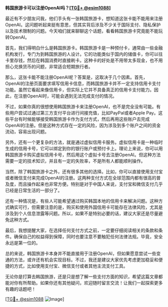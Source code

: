 **韩国旅游卡可以注册OpenAI吗？[[TG💪+ @esim1088](https://t.me/s/esim1088)]**

最近有不少朋友问我，他们手头有一张韩国旅游卡，想知道这张卡能不能用来注册OpenAI。这问题听起来挺有意思，但其实背后涉及不少关于国际支付、隐私保护以及技术限制的问题。今天咱们就来聊聊这个话题，看看韩国旅游卡究竟能不能玩转OpenAI。

首先，我们得明白什么是韩国旅游卡。韩国旅游卡是一种预付卡，通常由一些金融机构发行，专门为到韩国旅游的人设计。它的功能类似于国内的储值卡，你可以往卡里存钱，然后在韩国消费时直接刷卡。这种卡的好处是不用带太多现金，也不用担心兑换货币的问题，非常适合短期旅行者。

那么，这张卡能不能注册OpenAI呢？答案是，这取决于几个因素。首先，OpenAI的注册页面要求填写信用卡信息，而韩国旅游卡并不一定支持信用卡支付功能。虽然它看起来像信用卡，但实际上它并不具备真正的信用卡支付能力。因此，在注册OpenAI时，可能会遇到无法完成支付的情况。

不过，如果你真的很想使用韩国旅游卡来注册OpenAI，也不是完全没有可能。有些用户尝试过通过第三方支付平台进行间接充值，比如PayPal或者Apple Pay。这些平台有时候能够接受韩国旅游卡作为支付方式，然后再用这些账户去完成OpenAI的注册。但是这种方式存在一定的风险，因为涉及到多个账户之间的资金流动，容易出现问题。

另外，还有一个更复杂的方法，就是通过虚拟信用卡服务。虚拟信用卡是一种临时生成的信用卡号，它可以绑定到你的银行账户或预付卡上。理论上来说，你可以用韩国旅游卡购买虚拟信用卡号，然后用这个虚拟卡号去注册OpenAI。但这种方法需要一定的技术知识，并且有一定的失败率，不是所有人都能顺利操作。

当然，除了韩国旅游卡之外，还有很多其他的选择。比如，你可以直接使用支付宝或者微信支付来完成OpenAI的注册。这两种支付方式在全球范围内都有很高的普及度，而且操作起来也非常方便。特别是对于中国人来说，支付宝和微信支付几乎已经是日常生活的一部分了。

还有一种情况是，有些人可能希望通过购买韩国本地的信用卡来解决问题。这种方式确实可行，但需要注意的是，购买和使用外国信用卡可能存在法律风险，尤其是涉及到个人信息泄露等问题。所以，如果不是特别必要的话，建议大家还是尽量避免这种方式。

最后，我想提醒大家，在选择任何支付方式之前，一定要仔细阅读相关的条款和条件。确保自己的权益得到保障，同时也要注意不要触犯任何法律法规。毕竟，安全永远是第一位的。

总的来说，韩国旅游卡本身并不能直接用于注册OpenAI，但如果愿意尝试一些变通的方法，或许还有机会实现目标。不过，我还是建议大家优先考虑更加稳妥和便捷的方式，比如使用支付宝、微信支付或者其他主流支付工具。

无论你是打算去韩国旅游，还是只是想了解一些支付方面的知识，希望这篇文章都能对你有所帮助。如果你还有其他疑问，欢迎随时留言交流！让我们一起探索更多有趣的话题吧！

[[TG💪+ @esim1088](https://t.me/s/esim1088) ![Image](https://i.postimg.cc/4NQfJmqS/Snipaste-2025-05-13-00-14-12.png)]